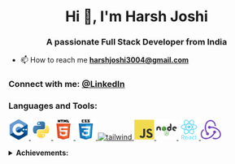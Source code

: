 <h1 align="center">Hi 👋, I'm Harsh Joshi</h1>
<h3 align="center">A passionate Full Stack Developer from India</h3>

- 📫 How to reach me **harshjoshi3004@gmail.com**

<h3 align="left">
  Connect with me: 
  <a href="https://www.linkedin.com/in/harsh-joshi-a2498a27b/"> @LinkedIn </a>
</h3>

<h3 align="left">Languages and Tools:</h3>
<p align="left"> 
  <a href="https://www.w3schools.com/cpp/" target="_blank" rel="noreferrer">
    <img src="https://raw.githubusercontent.com/devicons/devicon/master/icons/cplusplus/cplusplus-original.svg" alt="cplusplus" width="40" height="40"/>
  </a>
  <a href="https://www.python.org" target="_blank" rel="noreferrer"> 
    <img src="https://raw.githubusercontent.com/devicons/devicon/master/icons/python/python-original.svg" alt="python" width="40" height="40"/> 
  </a> 
  <a href="https://www.w3.org/html/" target="_blank" rel="noreferrer">
    <img src="https://raw.githubusercontent.com/devicons/devicon/master/icons/html5/html5-original-wordmark.svg" alt="html5" width="40" height="40"/>
  </a>
  <a href="https://www.w3schools.com/css/" target="_blank" rel="noreferrer">
    <img src="https://raw.githubusercontent.com/devicons/devicon/master/icons/css3/css3-original-wordmark.svg" alt="css3" width="40" height="40"/>
  </a>
  <a href="https://tailwindcss.com/" target="_blank" rel="noreferrer">
    <img src="https://www.vectorlogo.zone/logos/tailwindcss/tailwindcss-icon.svg" alt="tailwind" width="40" height="40"/> 
  </a> 
  <a href="https://developer.mozilla.org/en-US/docs/Web/JavaScript" target="_blank" rel="noreferrer">
    <img src="https://raw.githubusercontent.com/devicons/devicon/master/icons/javascript/javascript-original.svg" alt="javascript" width="40" height="40"/> 
  </a>
  <a href="https://nodejs.org" target="_blank" rel="noreferrer">
    <img src="https://raw.githubusercontent.com/devicons/devicon/master/icons/nodejs/nodejs-original-wordmark.svg" alt="nodejs" width="40" height="40"/>
  </a>
  <a href="https://reactjs.org/" target="_blank" rel="noreferrer">
    <img src="https://raw.githubusercontent.com/devicons/devicon/master/icons/react/react-original-wordmark.svg" alt="react" width="40" height="40"/>
  </a>
  <a href="https://redux.js.org" target="_blank" rel="noreferrer">
    <img src="https://raw.githubusercontent.com/devicons/devicon/master/icons/redux/redux-original.svg" alt="redux" width="40" height="40"/>
  </a> 
</p>

<details>	
  <summary><b>Achievements: </b></summary><br>
  <div style='display:flex; align-items:center; gap: 10px;'>
    <img src="https://raw.githubusercontent.com/GSSoC24/Postman-Challenge/main/docs/assets/Postman%20White.png" width="100px" height="100px" />
    <a href="https://leetcode.com/u/Harsh_Joshi_/">
      <img src="https://assets.leetcode.com/static_assets/marketing/2024-50.gif" width="100px" height="100px" />
    </a>
    <a href="https://leetcode.com/u/Harsh_Joshi_/">
      <img src="https://assets.leetcode.com/static_assets/others/2550.gif" width="100px" height="100px" />
    </a>
    <a href="https://leetcode.com/u/Harsh_Joshi_/">
      <img src="https://assets.leetcode.com/static_assets/others/25100.gif" width="100px" height="100px" />
    </a>
  </div>
</details>
